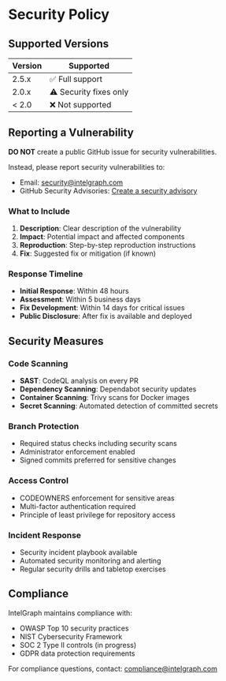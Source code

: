 # Security Policy

## Supported Versions

| Version | Supported              |
| ------- | ---------------------- |
| 2.5.x   | ✅ Full support        |
| 2.0.x   | ⚠️ Security fixes only |
| < 2.0   | ❌ Not supported       |

## Reporting a Vulnerability

**DO NOT** create a public GitHub issue for security vulnerabilities.

Instead, please report security vulnerabilities to:

- Email: security@intelgraph.com
- GitHub Security Advisories: [Create a security advisory](https://github.com/BrianCLong/intelgraph/security/advisories)

### What to Include

1. **Description**: Clear description of the vulnerability
2. **Impact**: Potential impact and affected components
3. **Reproduction**: Step-by-step reproduction instructions
4. **Fix**: Suggested fix or mitigation (if known)

### Response Timeline

- **Initial Response**: Within 48 hours
- **Assessment**: Within 5 business days
- **Fix Development**: Within 14 days for critical issues
- **Public Disclosure**: After fix is available and deployed

## Security Measures

### Code Scanning

- **SAST**: CodeQL analysis on every PR
- **Dependency Scanning**: Dependabot security updates
- **Container Scanning**: Trivy scans for Docker images
- **Secret Scanning**: Automated detection of committed secrets

### Branch Protection

- Required status checks including security scans
- Administrator enforcement enabled
- Signed commits preferred for sensitive changes

### Access Control

- CODEOWNERS enforcement for sensitive areas
- Multi-factor authentication required
- Principle of least privilege for repository access

### Incident Response

- Security incident playbook available
- Automated security monitoring and alerting
- Regular security drills and tabletop exercises

## Compliance

IntelGraph maintains compliance with:

- OWASP Top 10 security practices
- NIST Cybersecurity Framework
- SOC 2 Type II controls (in progress)
- GDPR data protection requirements

For compliance questions, contact: compliance@intelgraph.com
